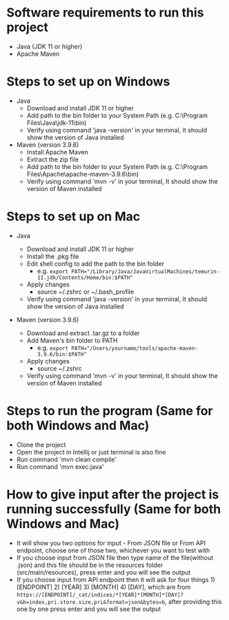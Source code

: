 # Software requirements to run this project

- Java (JDK 11 or higher)
- Apache Maven

# Steps to set up on Windows

- Java
  - Download and install JDK 11 or higher
  - Add path to the bin folder to your System Path (e.g. C:\Program Files\Java\jdk-11\bin)
  - Verify using command 'java -version' in your terminal, It should show the version of Java installed
- Maven (version 3.9.6)
  - Install Apache Maven
  - Extract the zip file
  - Add path to the bin folder to your System Path (e.g. C:\Program Files\Apache\apache-maven-3.9.6\bin)
  - Verify using command 'mvn -v' in your terminal, It should show the version of Maven installed

# Steps to set up on Mac

- Java
  - Download and install JDK 11 or higher
  - Install the .pkg file
  - Edit shell config to add the path to the bin folder
    - e.g. `export PATH="/Library/Java/JavaVirtualMachines/temurin-11.jdk/Contents/Home/bin:$PATH"`
  - Apply changes
    - source ~/.zshrc or ~/.bash_profile
  - Verify using command 'java -version' in your terminal, It should show the version of Java installed
 
- Maven (version 3.9.6)
  - Download and extract .tar.gz to a folder
  - Add Maven's bin folder to PATH
    - e.g. `export PATH="/Users/yourname/tools/apache-maven-3.9.6/bin:$PATH"`
  - Apply changes
    - source ~/.zshrc
  - Verify using command 'mvn -v' in your terminal, It should show the version of Maven installed
 
# Steps to run the program (Same for both Windows and Mac)

- Clone the project
- Open the project in Intellij or just terminal is also fine
- Run command 'mvn clean compile'
- Run command 'mvn exec:java'

# How to give input after the project is running successfully (Same for both Windows and Mac)

- It will show you two options for input - From JSON file or From API endpoint, choose one of those two, whichever you want to test with
- If you choose input from JSON file then type name of the file(without .json) and this file should be in the resources folder (src/main/resources),
  press enter and you will see the output
- If you choose input from API endpoint then it will ask for four things 1) [ENDPOINT] 2) [YEAR] 3) [MONTH] 4) [DAY], which are from
  `https://[ENDPOINT]/_cat/indices/*[YEAR]*[MONTH]*[DAY]?v&h=index,pri.store.size,pri&format=json&bytes=b`, after providing this one by one
  press enter and you will see the output
